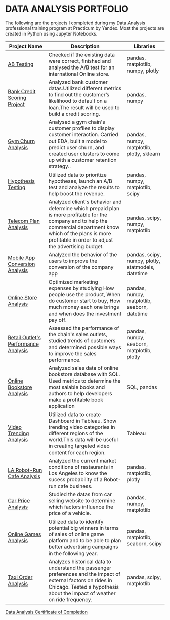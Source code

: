 # DATA ANALYSIS PORTFOLIO
The following are the projects I completed during my Data Analysis professional training program at Practicum by Yandex. Most the projects are created in Python using Jupyter Notebooks.

| Project Name | Description | Libraries |
| --- | --- | --- |
| [AB Testing](https://github.com/MfFischer/Data-Analysis-projects/blob/main/AB%20testing%20.ipynb) | Checked if the existing data were correct, finished  and analysed the A/B test for an international Online store.  | pandas, matplotlib, numpy, plotly 
| [Bank Credit Scoring Project](https://github.com/MfFischer/Data-Analysis-projects/blob/main/Bank%20credit%20scoring%20project%20.new.ipynb) | Analyzed bank customer datas.Utilized different metrics to find out the customer’s likelihood to default on a loan.The result will be used to build a credit scoring. | pandas, numpy
| [Gym Churn Analysis](https://github.com/MfFischer/Data-Analysis-projects/blob/main/Gym%20churn%20(machine%20learning).ipynb) | Analysed a gym chain's customer profiles to display customer interaction. Carried out EDA, built a model to predict user churn, and created user clusters to come up with a customer retention strategy.. | pandas, numpy, matplotlib, plotly, sklearn
| [Hypothesis Testing](https://github.com/MfFischer/Data-Analysis-projects/blob/main/Hypothesis%20testing.ipynb)| Utilized data to prioritize hypotheses, launch an A/B test and analyze the results to help boost the revenue. | pandas, numpy, matplotlib, scipy
| [Telecom Plan Analysis](https://github.com/MfFischer/Data-Analysis-projects/blob/main/Megaline%20telco%20analysis%20new.ipynb) | Analyzed client's behavior and determine which prepaid plan is more profitable for the company and to help the commercial department  know which of the plans is more profitable in order to adjust the advertising budget. | pandas, scipy, numpy, matplotlib
| [Mobile App Conversion Analysis](https://github.com/MfFischer/Data-Analysis-projects/blob/main/Mobile%20App%20conversion%20study.ipynb) | Analyzed the behavior of the users to improve the conversion of the company app | pandas, scipy, numpy, plotly, statmodels, datetime
| [Online Store Analysis](https://github.com/MfFischer/Data-Analysis-projects/blob/main/Online%20Business%20Analysis.ipynb) | Optimized marketing expenses by studiying How people use the product, When do customer start to buy, How much money each one brings and when does the investment pay off. | pandas, numpy, matplotlib, seaborn, datetime
| [Retail Outlet's Performance Analysis](https://github.com/MfFischer/Data-Analysis-projects/blob/main/Retail%20outlets%20performance%20analysis.ipynb) | Assessed the performance of the chain's sales outlets, studied trends of customers and determined possible ways to improve the sales performance. | pandas, numpy, seaborn, matplotlib, plotly
| [Online Bookstore Analysis](https://github.com/MfFischer/Data-Analysis-projects/blob/main/SQL_online%20bookstore.ipynb) | Analyzed sales data of online bookstore database with SQL. Used metrics to determine the most salable books and authors to help developers make a profitable book application | SQL, pandas
| [Video Trending Analysis](https://github.com/MfFischer/Data-Analysis-projects/blob/main/Tableau%20dashboard.pdf) | Utilized data to create Dashboard in Tableau. Show trending video categories in different regions of the world.This data will be useful in creating targeted video content for each region. | Tableau
| [LA Robot-Run Cafe Analysis](https://github.com/MfFischer/Data-Analysis-projects/blob/main/Telling%20story%20using%20data.ipynb) | Analyzed the current market conditions of restaurants in Los Angeles to know the sucess probability of a Robot-run cafe business. | pandas, matplotlib, plotly
| [Car Price Analysis](https://github.com/MfFischer/Data-Analysis-projects/blob/main/car%20selling%20website%20analysis%20new.ipynb) | Studied the datas from car selling website to determine which factors influence the price of a vehicle. | pandas, numpy, matplotlib
| [Online Games Analysis](https://github.com/MfFischer/Data-Analysis-projects/blob/main/online%20games%20analysis%20new.ipynb) | Utilized data to identify potential big winners in terms of sales of online game platform and to be able to plan better advertising campaigns in the following year. | pandas, matplotlib, seaborn, scipy
| [Taxi Order Analysis](https://github.com/MfFischer/Data-Analysis-projects/blob/main/taxi%20companx%20analysis%20new.ipynb) | Analyzes historical data to understand the passenger preferences and the impact of external factors on rides in Chicago. Tested a hypothesis about the impact of weather on ride frequency. | pandas, scipy, matplotlib

[Data Analysis Certificate of Completion](https://drive.google.com/file/d/17GKjoiTbHhK_JM2M1LCx1HeWJxgZ5VJv/view?usp=sharing)
